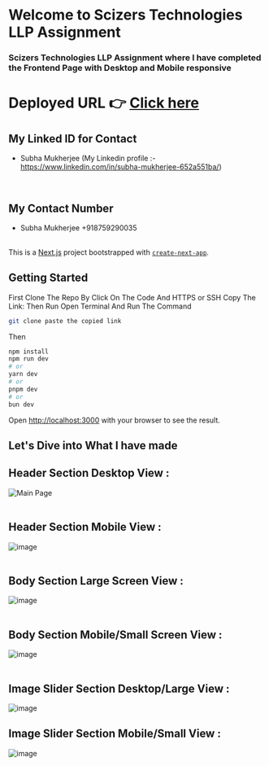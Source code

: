 # Welcome to Scizers Technologies LLP Assignment
<h3>Scizers Technologies LLP Assignment where I have completed the Frontend Page with Desktop and Mobile responsive</h3>

# Deployed URL 👉 [Click here](https://subhamukherjee321-scizers-technologies-assignment.vercel.app/)

## My Linked ID for Contact
- Subha Mukherjee (My Linkedin profile :- https://www.linkedin.com/in/subha-mukherjee-652a551ba/)
<br/>

## My Contact Number
- Subha Mukherjee +918759290035
<br/> <br/>

This is a [Next.js](https://nextjs.org/) project bootstrapped with [`create-next-app`](https://github.com/vercel/next.js/tree/canary/packages/create-next-app).

## Getting Started

First Clone The Repo By Click On The Code And HTTPS or SSH Copy The Link:
Then Run Open Terminal And Run The Command
```bash
git clone paste the copied link
```
Then
```bash
npm install
npm run dev
# or
yarn dev
# or
pnpm dev
# or
bun dev
```

Open [http://localhost:3000](http://localhost:3000) with your browser to see the result.


## Let's Dive into What I have made

## Header Section Desktop View :
![Main Page](https://github.com/subhamukherjee321/subhamukherjee321-Scizers_Technologies_Assignment/assets/107471586/0b9eb21e-3122-4920-b052-091b9afcbd4a)
<br/> <br/>

## Header Section Mobile View :
![image](https://github.com/subhamukherjee321/subhamukherjee321-Scizers_Technologies_Assignment/assets/107471586/7fb9c18f-7186-41b5-ae5a-87eecf523786)
<br/> <br/>

## Body Section Large Screen View :
![image](https://github.com/subhamukherjee321/subhamukherjee321-Scizers_Technologies_Assignment/assets/107471586/15651e14-2f8c-4f6d-951d-deaf45fa5be6)
<br/> <br/>

## Body Section Mobile/Small Screen View :
![image](https://github.com/subhamukherjee321/subhamukherjee321-Scizers_Technologies_Assignment/assets/107471586/7842d21b-2992-48c2-93d0-39b24040398d)
<br/> <br/>


## Image Slider Section Desktop/Large View :
![image](https://github.com/subhamukherjee321/subhamukherjee321-Scizers_Technologies_Assignment/assets/107471586/86473efa-14cf-4b9b-a93c-6727eb66aa1c)
<br/>

## Image Slider Section Mobile/Small View :
![image](https://github.com/subhamukherjee321/subhamukherjee321-Scizers_Technologies_Assignment/assets/107471586/de9e672f-8d62-4275-9be6-4a4bb124ab32)
<br/> <br/>

